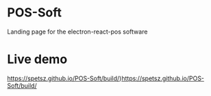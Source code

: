 # POS-Soft
Landing page for the electron-react-pos software

# Live demo 

https://spetsz.github.io/POS-Soft/build/)https://spetsz.github.io/POS-Soft/build/
